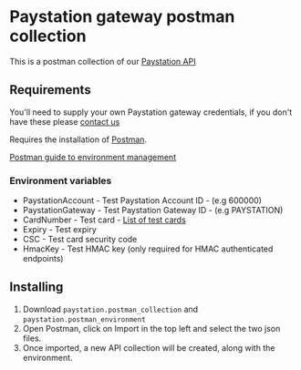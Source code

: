 # Paystation gateway postman collection

This is a postman collection of our [Paystation API](https://docs.paystation.co.nz)

## Requirements

You'll need to supply your own Paystation gateway credentials, if you don't have these please [contact us](https://www2.paystation.co.nz/contact-us)

Requires the installation of [Postman](https://www.getpostman.com/).

[Postman guide to environment management](https://learning.getpostman.com/docs/postman/environments_and_globals/manage_environments)

### Environment variables

- PaystationAccount - Test Paystation Account ID - (e.g 600000)
- PaystationGateway - Test Paystation Gateway ID - (e.g PAYSTATION)
- CardNumber - Test card - [List of test cards](https://www2.paystation.co.nz/developers/test-cards/)
- Expiry - Test expiry
- CSC - Test card security code
- HmacKey - Test HMAC key (only required for HMAC authenticated endpoints)

## Installing

1) Download `paystation.postman_collection` and `paystation.postman_environment`
2) Open Postman, click on Import in the top left and select the two json files.
3) Once imported, a new API collection will be created, along with the environment.

